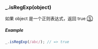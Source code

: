 ### _.isRegExp(object)

如果 object 是一个正则表达式，返回 true [&#x24C8;](https://github.com/MuYunyun/diana/blob/master/src/common/lang/isType.ts "View in source")

##### Example
```js
_.isRegExp(/abc/); // => true
```